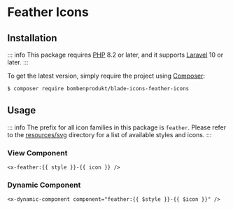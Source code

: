 # Feather Icons

## Installation

::: info
This package requires [PHP](https://www.php.net/) 8.2 or later, and it supports [Laravel](https://laravel.com/) 10 or later.
:::

To get the latest version, simply require the project using [Composer](https://getcomposer.org/):

```bash
$ composer require bombenprodukt/blade-icons-feather-icons
```

## Usage

::: info
The prefix for all icon families in this package is `feather`. Please refer to the [resources/svg](https://github.com/faustbrian/blade-icons-feather-icons/tree/main/resources/svg) directory for a list of available styles and icons.
:::

### View Component

```blade
<x-feather:{{ style }}-{{ icon }} />
```

### Dynamic Component

```blade
<x-dynamic-component component="feather:{{ $style }}-{{ $icon }}" />
```
